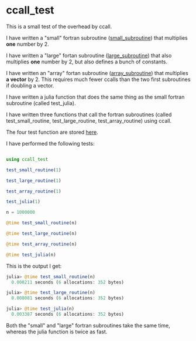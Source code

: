 # ccall_test

This is a small test of the overhead by ccall.

I have written a "small" fortran subroutine ([small_subroutine](https://github.com/jmgnve/ccall_test.jl/blob/master/deps/small_routine.f90)) that multiplies **one** number by 2.

I have written a "large" fortan subroutine ([large_subroutine](https://github.com/jmgnve/ccall_test.jl/blob/master/deps/large_routine.f90)) that also multiplies **one** number by 2, but also defines a bunch of constants.

I have written an "array" fortan subroutine ([array_subroutine](https://github.com/jmgnve/ccall_test.jl/blob/master/deps/array_routine.f90)) that multiplies **a vector** by 2. This requires much fewer ccalls than the two first subroutines if doubling a vector.

I have written a julia function that does the same thing as the small fortran subroutine (called test_julia).

I have written three functions that call the fortran subroutines (called test_small_routine, test_large_routine, test_array_routine) using ccall.

The four test function are stored [here](https://github.com/jmgnve/ccall_test.jl/blob/master/src/ccall_test.jl).

I have performed the following tests:

```julia

using ccall_test

test_small_routine(1)

test_large_routine(1)

test_array_routine(1)

test_julia(1)

n = 1000000

@time test_small_routine(n)

@time test_large_routine(n)

@time test_array_routine(n)

@time test_julia(n)

```

This is the output I get:

```julia
julia> @time test_small_routine(n)
  0.008211 seconds (6 allocations: 352 bytes)

julia> @time test_large_routine(n)
  0.008081 seconds (6 allocations: 352 bytes)

julia> @time test_julia(n)
  0.003387 seconds (6 allocations: 352 bytes)
```

Both the "small" and "large" fortran subroutines take the same time, whereas the julia function is twice as fast.

